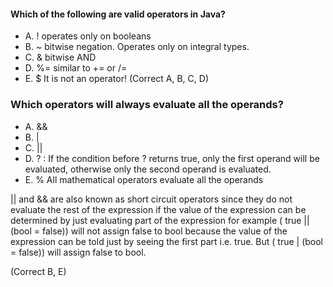 #### Which of the following are valid operators in Java?
* A. !
    operates only on booleans
* B. ~
    bitwise negation. Operates only on integral types.
* C. &
    bitwise AND
* D. %=
    similar to += or /=
* E. $
    It is not an operator!
(Correct A, B, C, D)

### Which operators will always evaluate all the operands?
* A. &&
* B. |
* C. ||
* D. ? :
    If the condition before ? returns true, only the first operand will be evaluated,
    otherwise only the second operand is evaluated.
* E. %
 All mathematical operators evaluate all the operands

 || and && are also known as short circuit operators since they do not evaluate
 the rest of the expression if the value of the expression
 can be determined by just evaluating part of the expression
 for example ( true || (bool = false)) will not assign false to bool
 because the value of the expression can be told just
 by seeing the first part i.e. true. But ( true | (bool = false)) will assign false to bool.

(Correct B, E)
